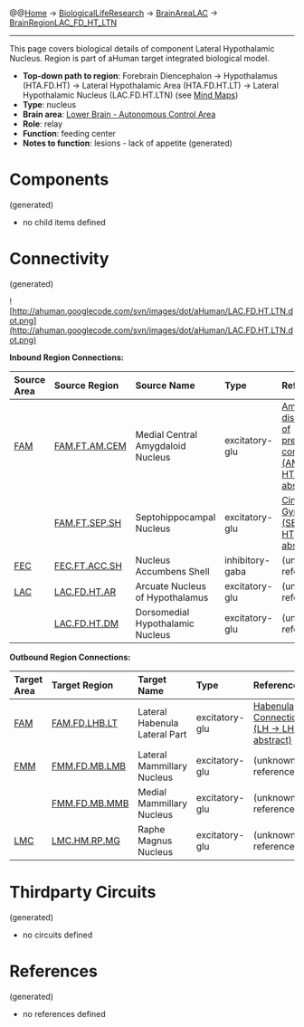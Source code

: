 @@[Home](Home.md) -> [BiologicalLifeResearch](BiologicalLifeResearch.md) -> [BrainAreaLAC](BrainAreaLAC.md) -> [BrainRegionLAC\_FD\_HT\_LTN](BrainRegionLAC_FD_HT_LTN.md)

---


This page covers biological details of component Lateral Hypothalamic Nucleus.
Region is part of aHuman target integrated biological model.

  * **Top-down path to region**: Forebrain Diencephalon -> Hypothalamus (HTA.FD.HT) -> Lateral Hypothalamic Area (HTA.FD.HT.LT) -> Lateral Hypothalamic Nucleus (LAC.FD.HT.LTN) (see [Mind Maps](OverallMindMaps.md))
  * **Type**: nucleus
  * **Brain area**: [Lower Brain - Autonomous Control Area](BrainAreaLAC.md)
  * **Role**: relay
  * **Function**: feeding center
  * **Notes to function**: lesions - lack of appetite
(generated)
# Components #
(generated)


  * no child items defined

# Connectivity #
(generated)


![http://ahuman.googlecode.com/svn/images/dot/aHuman/LAC.FD.HT.LTN.dot.png](http://ahuman.googlecode.com/svn/images/dot/aHuman/LAC.FD.HT.LTN.dot.png)

**Inbound Region Connections:**

| **Source Area** | **Source Region** | **Source Name** | **Type** | **Reference** |
|:----------------|:------------------|:----------------|:---------|:--------------|
| [FAM](BrainAreaFAM.md) | [FAM.FT.AM.CEM](BrainRegionFAM_FT_AM_CEM.md) | Medial Central Amygdaloid Nucleus | excitatory-glu | [Amygdalar disruption of prefrontal cortex (AM -> HT.L, abstract)](http://neuropolitics.org/defaultmay10.asp) |
|                 | [FAM.FT.SEP.SH](BrainRegionFAM_FT_SEP_SH.md) | Septohippocampal Nucleus | excitatory-glu | [Cingulate Gyrus (SEP -> HT, abstract)](http://www.thebrainlabs.com) |
| [FEC](BrainAreaFEC.md) | [FEC.FT.ACC.SH](BrainRegionFEC_FT_ACC_SH.md) | Nucleus Accumbens Shell | inhibitory-gaba | (unknown reference) |
| [LAC](BrainAreaLAC.md) | [LAC.FD.HT.AR](BrainRegionLAC_FD_HT_AR.md) | Arcuate Nucleus of Hypothalamus | excitatory-glu | (unknown reference) |
|                 | [LAC.FD.HT.DM](BrainRegionLAC_FD_HT_DM.md) | Dorsomedial Hypothalamic Nucleus | excitatory-glu | (unknown reference) |

**Outbound Region Connections:**

| **Target Area** | **Target Region** | **Target Name** | **Type** | **Reference** |
|:----------------|:------------------|:----------------|:---------|:--------------|
| [FAM](BrainAreaFAM.md) | [FAM.FD.LHB.LT](BrainRegionFAM_FD_LHB_LT.md) | Lateral Habenula Lateral Part | excitatory-glu | [Habenula Connections (LH -> LHb, abstract)](http://www.scholarpedia.org/article/Habenula) |
| [FMM](BrainAreaFMM.md) | [FMM.FD.MB.LMB](BrainRegionFMM_FD_MB_LMB.md) | Lateral Mammillary Nucleus | excitatory-glu | (unknown reference) |
|                 | [FMM.FD.MB.MMB](BrainRegionFMM_FD_MB_MMB.md) | Medial Mammillary Nucleus | excitatory-glu | (unknown reference) |
| [LMC](BrainAreaLMC.md) | [LMC.HM.RP.MG](BrainRegionLMC_HM_RP_MG.md) | Raphe Magnus Nucleus | excitatory-glu | (unknown reference) |

# Thirdparty Circuits #
(generated)

  * no circuits defined

# References #
(generated)

  * no references defined
